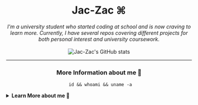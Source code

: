 <h1 align="center">
	Jac-Zac ⌘
</h1>

<p align="center">
	<em>
		I'm a university student who started coding at school and is now craving to learn more.
		Currently, I have several repos covering different projects for both personal interest and university coursework.
	</em>
	<br>
	<br>
  	<img src="https://github-readme-stats.vercel.app/api?username=Jac-Zac&show_icons=true&theme=nord&hide_border=true&rank_icon=github" alt="Jac-Zac's GitHub stats"
</p>

<hr>

<h3 align="center">
	More Information about me 🔎
</h3>

<center><pre><code> id && whoami && uname -a</code></pre></center>

<details>

<summary><strong>Learn More about me 🧐 </strong></summary>
> I try to keep up to date with big ML and DL papers and meanwhile learn more everyday.

- 🤖 I'm currently doing a master in [Artificial Intelligence](https://ai.units.it) at the [University of Trieste](https://www.units.it/en)
- 🔭 I spend most of my time at university studying and learning new things.
- 🌱 I'm currently learning a bit of Assembly, better C++ and Python, and always learning about ML
- 💬 Ask me about any tech related stuff or about physics (if you ask me something that I can't answer that's great. It means I will learn 📚).

<p align="center">
	<em>
		I try to always be occupied with something. I guess this kind of shows it...
	</em>
	<br>
	<br>
  	<img src="https://github-readme-activity-graph.vercel.app/graph?username=Jac-Zac&theme=nord&hide_border=true" alt="Jac-Zac's activity graph"
</p>

<p align="left">
  <strong>🪴 Things I like such as Editors and Languages:</strong>
</p>

<p align="left">
  <img src="https://skillicons.dev/icons?i=neovim,raspberrypi,pytorch,py,bash,cpp,c&theme=dark" alt="Skills: Neovim, Raspberry Pi, PyTorch, Python, Bash, C++, C" />
</p>
</details>
